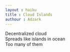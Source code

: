 ```yaml
---
layout : haiku
title : Cloud Islands
authour : Adzark
---
```


Decentralized cloud<br>
Spreads like islands in ocean<br>
Too many of them<br>
